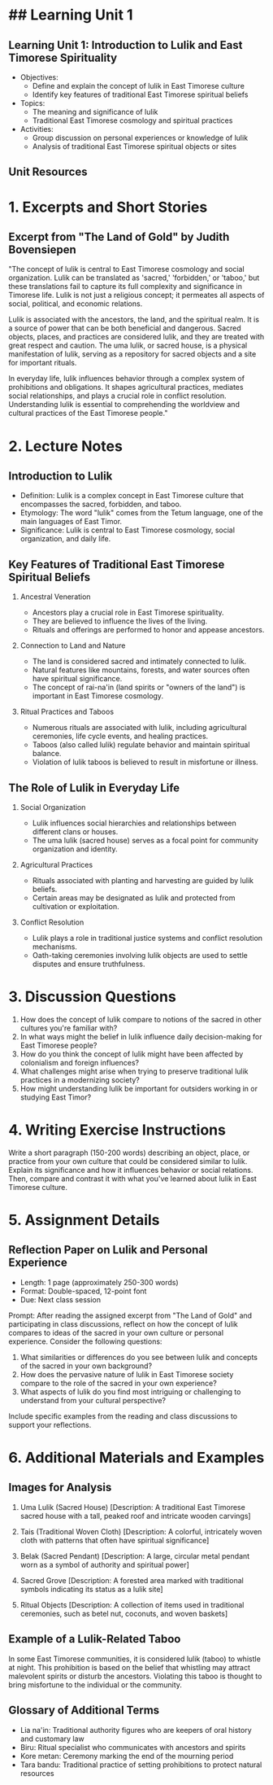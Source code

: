 # ## Learning Unit 1

## Learning Unit 1: Introduction to Lulik and East Timorese Spirituality
- Objectives:
  * Define and explain the concept of lulik in East Timorese culture
  * Identify key features of traditional East Timorese spiritual beliefs
- Topics:
  * The meaning and significance of lulik
  * Traditional East Timorese cosmology and spiritual practices
- Activities:
  * Group discussion on personal experiences or knowledge of lulik
  * Analysis of traditional East Timorese spiritual objects or sites

## Unit Resources

# 1. Excerpts and Short Stories

## Excerpt from "The Land of Gold" by Judith Bovensiepen

"The concept of lulik is central to East Timorese cosmology and social organization. Lulik can be translated as 'sacred,' 'forbidden,' or 'taboo,' but these translations fail to capture its full complexity and significance in Timorese life. Lulik is not just a religious concept; it permeates all aspects of social, political, and economic relations.

Lulik is associated with the ancestors, the land, and the spiritual realm. It is a source of power that can be both beneficial and dangerous. Sacred objects, places, and practices are considered lulik, and they are treated with great respect and caution. The uma lulik, or sacred house, is a physical manifestation of lulik, serving as a repository for sacred objects and a site for important rituals.

In everyday life, lulik influences behavior through a complex system of prohibitions and obligations. It shapes agricultural practices, mediates social relationships, and plays a crucial role in conflict resolution. Understanding lulik is essential to comprehending the worldview and cultural practices of the East Timorese people."

# 2. Lecture Notes

## Introduction to Lulik

- Definition: Lulik is a complex concept in East Timorese culture that encompasses the sacred, forbidden, and taboo.
- Etymology: The word "lulik" comes from the Tetum language, one of the main languages of East Timor.
- Significance: Lulik is central to East Timorese cosmology, social organization, and daily life.

## Key Features of Traditional East Timorese Spiritual Beliefs

1. Ancestral Veneration
   - Ancestors play a crucial role in East Timorese spirituality.
   - They are believed to influence the lives of the living.
   - Rituals and offerings are performed to honor and appease ancestors.

2. Connection to Land and Nature
   - The land is considered sacred and intimately connected to lulik.
   - Natural features like mountains, forests, and water sources often have spiritual significance.
   - The concept of rai-na'in (land spirits or "owners of the land") is important in East Timorese cosmology.

3. Ritual Practices and Taboos
   - Numerous rituals are associated with lulik, including agricultural ceremonies, life cycle events, and healing practices.
   - Taboos (also called lulik) regulate behavior and maintain spiritual balance.
   - Violation of lulik taboos is believed to result in misfortune or illness.

## The Role of Lulik in Everyday Life

1. Social Organization
   - Lulik influences social hierarchies and relationships between different clans or houses.
   - The uma lulik (sacred house) serves as a focal point for community organization and identity.

2. Agricultural Practices
   - Rituals associated with planting and harvesting are guided by lulik beliefs.
   - Certain areas may be designated as lulik and protected from cultivation or exploitation.

3. Conflict Resolution
   - Lulik plays a role in traditional justice systems and conflict resolution mechanisms.
   - Oath-taking ceremonies involving lulik objects are used to settle disputes and ensure truthfulness.

# 3. Discussion Questions

1. How does the concept of lulik compare to notions of the sacred in other cultures you're familiar with?
2. In what ways might the belief in lulik influence daily decision-making for East Timorese people?
3. How do you think the concept of lulik might have been affected by colonialism and foreign influences?
4. What challenges might arise when trying to preserve traditional lulik practices in a modernizing society?
5. How might understanding lulik be important for outsiders working in or studying East Timor?

# 4. Writing Exercise Instructions

Write a short paragraph (150-200 words) describing an object, place, or practice from your own culture that could be considered similar to lulik. Explain its significance and how it influences behavior or social relations. Then, compare and contrast it with what you've learned about lulik in East Timorese culture.

# 5. Assignment Details

## Reflection Paper on Lulik and Personal Experience

- Length: 1 page (approximately 250-300 words)
- Format: Double-spaced, 12-point font
- Due: Next class session

Prompt: After reading the assigned excerpt from "The Land of Gold" and participating in class discussions, reflect on how the concept of lulik compares to ideas of the sacred in your own culture or personal experience. Consider the following questions:

1. What similarities or differences do you see between lulik and concepts of the sacred in your own background?
2. How does the pervasive nature of lulik in East Timorese society compare to the role of the sacred in your own experience?
3. What aspects of lulik do you find most intriguing or challenging to understand from your cultural perspective?

Include specific examples from the reading and class discussions to support your reflections.

# 6. Additional Materials and Examples

## Images for Analysis

1. Uma Lulik (Sacred House)
   [Description: A traditional East Timorese sacred house with a tall, peaked roof and intricate wooden carvings]

2. Tais (Traditional Woven Cloth)
   [Description: A colorful, intricately woven cloth with patterns that often have spiritual significance]

3. Belak (Sacred Pendant)
   [Description: A large, circular metal pendant worn as a symbol of authority and spiritual power]

4. Sacred Grove
   [Description: A forested area marked with traditional symbols indicating its status as a lulik site]

5. Ritual Objects
   [Description: A collection of items used in traditional ceremonies, such as betel nut, coconuts, and woven baskets]

## Example of a Lulik-Related Taboo

In some East Timorese communities, it is considered lulik (taboo) to whistle at night. This prohibition is based on the belief that whistling may attract malevolent spirits or disturb the ancestors. Violating this taboo is thought to bring misfortune to the individual or the community.

## Glossary of Additional Terms

- Lia na'in: Traditional authority figures who are keepers of oral history and customary law
- Biru: Ritual specialist who communicates with ancestors and spirits
- Kore metan: Ceremony marking the end of the mourning period
- Tara bandu: Traditional practice of setting prohibitions to protect natural resources